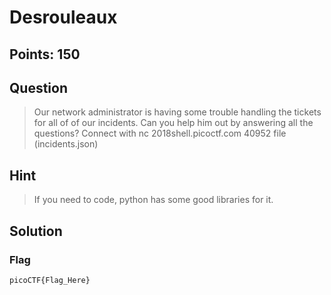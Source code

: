 # Desrouleaux

## Points: 150

## Question 
  > Our network administrator is having some trouble handling the tickets for all of of our incidents. Can you help him out by answering all the questions? Connect with nc 2018shell.picoctf.com 40952
  file (incidents.json)
## Hint
  > If you need to code, python has some good libraries for it.
## Solution
 
### Flag
`picoCTF{Flag_Here}`
